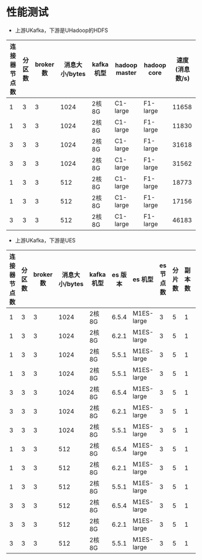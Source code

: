 # 性能测试

- 上游UKafka，下游是UHadoop的HDFS

| 连接器节点数 | 分区数 | broker 数 | 消息大小/bytes | kafka 机型 | hadoop master | hadoop core | 速度(消息数/s) |
|--------------|--------|-----------|----------------|------------|---------------|-------------|----------------|
| 1            | 3      | 3         | 1024           | 2核8G      | C1-large      | F1-large    | 11658          |
| 1            | 3      | 3         | 1024           | 2核8G      | C1-large      | F1-large    | 11830          |
| 3            | 3      | 3         | 1024           | 2核8G      | C1-large      | F1-large    | 31618          |
| 3            | 3      | 3         | 1024           | 2核8G      | C1-large      | F1-large    | 31562          |
| 1            | 3      | 3         | 512            | 2核8G      | C1-large      | F1-large    | 18773          |
| 1            | 3      | 3         | 512            | 2核8G      | C1-large      | F1-large    | 17156          |
| 3            | 3      | 3         | 512            | 2核8G      | C1-large      | F1-large    | 46183          |

- 上游UKafka，下游是UES

| 连接器节点数 | 分区数 | broker 数 | 消息大小/bytes | kafka 机型 | es 版本 | es 机型    | es 节点数 | 分片数 | 副本数 | 速度(消息数/s) |
|--------------|--------|-----------|----------------|------------|---------|------------|-----------|--------|--------|----------------|
| 1            | 3      | 3         | 1024           | 2核8G      | 6.5.4   | M1ES-large | 3         | 5      | 1      | 6429           |
| 1            | 3      | 3         | 1024           | 2核8G      | 6.2.1   | M1ES-large | 3         | 5      | 1      | 6349           |
| 1            | 3      | 3         | 1024           | 2核8G      | 5.5.1   | M1ES-large | 3         | 5      | 1      | 4995           |
| 1            | 3      | 3         | 1024           | 2核8G      | 5.5.1   | M1ES-large | 3         | 5      | 1      | 4902           |
| 3            | 3      | 3         | 1024           | 2核8G      | 6.5.4   | M1ES-large | 3         | 5      | 1      | 11801          |
| 3            | 3      | 3         | 1024           | 2核8G      | 6.2.1   | M1ES-large | 3         | 5      | 1      | 12129          |
| 3            | 3      | 3         | 1024           | 2核8G      | 5.5.1   | M1ES-large | 3         | 5      | 1      | 7540           |
| 1            | 3      | 3         | 512            | 2核8G      | 6.5.4   | M1ES-large | 3         | 5      | 1      | 8902           |
| 1            | 3      | 3         | 512            | 2核8G      | 6.2.1   | M1ES-large | 3         | 5      | 1      | 9800           |
| 1            | 3      | 3         | 512            | 2核8G      | 5.5.1   | M1ES-large | 3         | 5      | 1      | 7952           |
| 3            | 3      | 3         | 512            | 2核8G      | 6.5.4   | M1ES-large | 3         | 5      | 1      | 17183          |
| 3            | 3      | 3         | 512            | 2核8G      | 6.2.1   | M1ES-large | 3         | 5      | 1      | 18216          |
| 3            | 3      | 3         | 512            | 2核8G      | 5.5.1   | M1ES-large | 3         | 5      | 1      | 11538          |
